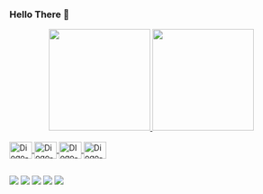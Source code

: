 ### Hello There 👋

<div align="center">
  <a href="https://linktr.ee/DiogoBBrandon">
  <img height="180em" src="https://github-readme-stats.vercel.app/api?username=Diogo0610&show_icons=true&theme=great-gatsby&include_all_commits=true&count_private=true"/>
  <img height="180em" src="https://github-readme-stats.vercel.app/api/top-langs/?username=Diogo0610&layout=compact&langs_count=7&theme=great-gatsby"/>
</div>
 <div style="display: inline_block"><br>
  <img align="center" alt="Diogo-C#" height="30" width="40" src="https://cdn.jsdelivr.net/gh/devicons/devicon/icons/csharp/csharp-original.svg">
  <img align="center" alt="Diogo-Java" height="30" width="40" src="https://cdn.jsdelivr.net/gh/devicons/devicon/icons/java/java-original-wordmark.svg">
  <img align="center" alt="DIogo-Js" height="30" width="40" src="https://cdn.jsdelivr.net/gh/devicons/devicon/icons/javascript/javascript-original.svg">
  <img align="center" alt="Diogo-Unity" height="30" width="40" src="https://cdn.jsdelivr.net/gh/devicons/devicon/icons/unity/unity-original.svg">
</div>
  
##  
  
<div> 
  <a href="https://www.instagram.com/diogobrandondev/" target="_blank"><img src="https://img.shields.io/badge/Instagram-E4405F?style=for-the-badge&logo=instagram&logoColor=white" target="_blank"></a>
  <a href="https://www.linkedin.com/in/diogo-bonilha-brandon/" target="_blank"><img src="https://img.shields.io/badge/LinkedIn-0077B5?style=for-the-badge&logo=linkedin&logoColor=white" target="_blank"></a>
 	<a href="https://linktr.ee/DiogoBBrandon" target="_blank"><img src="https://img.shields.io/badge/linktree-39E09B?style=for-the-badge&logo=linktree&logoColor=white" target="_blank"></a>
 <a href="https://twitter.com/DiogoBrandonDev" target="_blank"><img src="https://img.shields.io/badge/Twitter-1DA1F2?style=for-the-badge&logo=twitter&logoColor=white" target="_blank"></a> 
  <a href = "https://play.google.com/store/apps/dev?id=8539291778265721927"><img src="https://img.shields.io/badge/Google_Play-414141?style=for-the-badge&logo=google-play&logoColor=white" target="_blank"></a>
</div>
